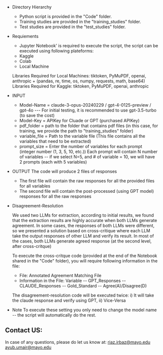 * Directory Hierarchy
  - Python script is provided in the "Code" folder.
  - Training studies are provided in the "training_studies" folder.
  - Test studies are provided in the "test_studies" folder.

* Requiements
  * Jupyter Notebook' is required to execute the script, the script can be executed using following plateforms:
   - Kaggle
   - Colab
   - Local Machine

  Libraries Required for Local Machines: tiktoken, PyMuPDF, openai, anthropic + (pandas, re, time, os, numpy, requests, math, base64) 
  Libraries Required for Kaggle: tiktoken, PyMuPDF, openai, anthropic

* INPUT
   - Model-Name    = claude-3-opus-20240229 / gpt-4-0125-preview / gpt-4o --- For initial testing, it is recommended to use gpt-3.5-turbo (to save the cost)
   - Model-Key     = APIKey for Cluade or GPT (purchased APIKey)
   - pdf_folder    = path to the folder that contains pdf files (in this case, for training, we provide the path to "training_studies" folder)
   - variable_file = Path to the variable file (This file contains all the variables that need to be extracted)
   - prompt_size   = Enter the number of variables for each prompt (integer number (1, 3, 5, 10, etc.)) Each prompt will contain N number of variables -- if we select N=5, and # of variable = 10, we will have 2 prompts (each with 5 variables)
   
* OUTPUT
   The code will produce 2 files of responses
   - The first file will contain the raw responses for all the provided files for all variables
   - The second file will contain the post-processed (using GPT model) responses for all the raw responses

* Disagreement-Resolution

   We used two LLMs for extraction, according to initial results, we found that the extraction results are highly accurate when both LLMs generate agreement.
   In some cases, the responses of both LLMs were different, so we presented a solution based on cross-critique where each LLM take the output responses of other LLM and verify its result.
   In most of the cases, both LLMs generate agreed response (at the second level, after cross-critque)

   To execute the cross-critque code (provided at the end of the Notebook shared in the "Code" folder), you will require following information in the file:
    - File:
      Annotated Agreement Matching File
    - Information in the File:
      Variable -- GPT_Responses -- CLAUDE_Responses -- Gold_Standard -- Agree(A)/Disagree(D)

   The disagreement-resolution code will be executed twice:
   i) It will take the claude response and verify using GPT, ii) Vice-Versa

* Note
   To execute these setting you only need to change the model name -- the script will automatically do the rest.


Contact US:
-----------
In case of any questions, please do let us know at:
riaz.irbaz@mayo.edu
ayub.umair@mayo.edu
